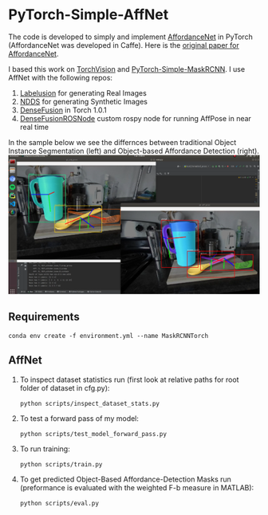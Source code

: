 # PyTorch-Simple-AffNet

The code is developed to simply and implement [AffordanceNet](https://github.com/nqanh/affordance-net) in PyTorch (AffordanceNet was developed in Caffe).
Here is the [original paper for AffordanceNet](https://arxiv.org/pdf/1709.07326.pdf).

I based this work on [TorchVision](https://github.com/pytorch/vision) and [PyTorch-Simple-MaskRCNN](https://github.com/Okery/PyTorch-Simple-MaskRCNN). I use AffNet with the following repos:

1. [Labelusion](https://github.com/akeaveny/LabelFusion) for generating Real Images
2. [NDDS](https://github.com/NVIDIA/Dataset_Synthesizer) for generating Synthetic Images   
3. [DenseFusion](https://github.com/j96w/DenseFusion) in Torch 1.0.1
4. [DenseFusionROSNode](https://github.com/akeaveny/DenseFusionROSNode) custom rospy node for running AffPose in near real time

In the sample below we see the differnces between traditional Object Instance Segmentation (left) and Object-based Affordance Detection (right).
![Alt text](samples/AffPose.png?raw=true "Title")

## Requirements
   ```
   conda env create -f environment.yml --name MaskRCNNTorch
   ```

## AffNet
1. To inspect dataset statistics run (first look at relative paths for root folder of dataset in cfg.py):
   ```
   python scripts/inspect_dataset_stats.py
   ```
2. To test a forward pass of my model:
   ```
   python scripts/test_model_forward_pass.py
   ```
3. To run training:
   ```
   python scripts/train.py
   ```
4. To get predicted Object-Based Affordance-Detection Masks run (preformance is evaluated with the weighted F-b measure in MATLAB):
   ```
   python scripts/eval.py
   ```

